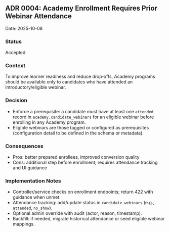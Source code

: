 ## ADR 0004: Academy Enrollment Requires Prior Webinar Attendance

Date: 2025-10-08

### Status

Accepted

### Context

To improve learner readiness and reduce drop‑offs, Academy programs should be available only to candidates who have attended an introductory/eligible webinar.

### Decision

- Enforce a prerequisite: a candidate must have at least one `attended` record in `academy.candidate_webinars` for an eligible webinar before enrolling in any Academy program.
- Eligible webinars are those tagged or configured as prerequisites (configuration detail to be defined in the schema or metadata).

### Consequences

- Pros: better prepared enrollees, improved conversion quality
- Cons: additional step before enrollment; requires attendance tracking and UI guidance

### Implementation Notes

- Controller/service checks on enrollment endpoints; return 422 with guidance when unmet.
- Attendance tracking: add/update status in `candidate_webinars` (e.g., `attended`, `no_show`).
- Optional admin override with audit (actor, reason, timestamp).
- Backfill: if needed, migrate historical attendance or seed eligible webinar mappings.


